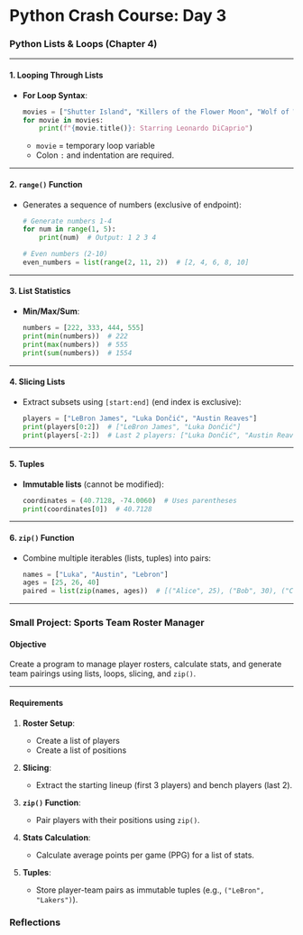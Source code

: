 # Python Crash Course: Day 3

### Python Lists & Loops (Chapter 4)

---

#### **1. Looping Through Lists**
- **For Loop Syntax**:
  ```python
  movies = ["Shutter Island", "Killers of the Flower Moon", "Wolf of Wall Street"]
  for movie in movies:
      print(f"{movie.title()}: Starring Leonardo DiCaprio")
  ```
  - `movie` = temporary loop variable  
  - Colon `:` and indentation are required.

---

#### **2. `range()` Function**
- Generates a sequence of numbers (exclusive of endpoint):
  ```python
  # Generate numbers 1-4
  for num in range(1, 5):
      print(num)  # Output: 1 2 3 4

  # Even numbers (2-10)
  even_numbers = list(range(2, 11, 2))  # [2, 4, 6, 8, 10]
  ```

---

#### **3. List Statistics**
- **Min/Max/Sum**:
  ```python
  numbers = [222, 333, 444, 555]
  print(min(numbers))  # 222
  print(max(numbers))  # 555
  print(sum(numbers))  # 1554
  ```

---

#### **4. Slicing Lists**
- Extract subsets using `[start:end]` (end index is exclusive):
  ```python
  players = ["LeBron James", "Luka Dončić", "Austin Reaves"]
  print(players[0:2])  # ["LeBron James", "Luka Dončić"]
  print(players[-2:])  # Last 2 players: ["Luka Dončić", "Austin Reaves"]
  ```

---

#### **5. Tuples**
- **Immutable lists** (cannot be modified):
  ```python
  coordinates = (40.7128, -74.0060)  # Uses parentheses
  print(coordinates[0])  # 40.7128
  ```

---

#### **6. `zip()` Function**
- Combine multiple iterables (lists, tuples) into pairs:
  ```python
  names = ["Luka", "Austin", "Lebron"]
  ages = [25, 26, 40]
  paired = list(zip(names, ages))  # [("Alice", 25), ("Bob", 30), ("Charlie", 35)]
  ```

---

### Small Project: **Sports Team Roster Manager**

#### **Objective**  
Create a program to manage player rosters, calculate stats, and generate team pairings using lists, loops, slicing, and `zip()`.

---

#### **Requirements**
1. **Roster Setup**:
   - Create a list of players
   - Create a list of positions

2. **Slicing**:
   - Extract the starting lineup (first 3 players) and bench players (last 2).

3. **`zip()` Function**:
   - Pair players with their positions using `zip()`.

4. **Stats Calculation**:
   - Calculate average points per game (PPG) for a list of stats.

5. **Tuples**:
   - Store player-team pairs as immutable tuples (e.g., `("LeBron", "Lakers")`).

### Reflections